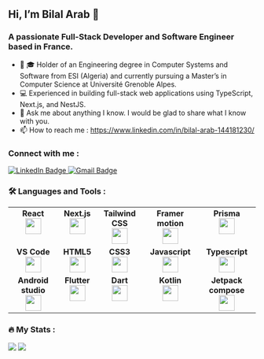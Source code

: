 ## Hi, I’m Bilal Arab 👋
### A passionate Full-Stack Developer and Software Engineer based in France.
- 🔭 🎓 Holder of an Engineering degree in Computer Systems and Software from ESI (Algeria) and currently pursuing a Master’s in Computer Science at Université Grenoble Alpes.
- 💻 Experienced in building full-stack web applications using TypeScript, Next.js, and NestJS.
- 💬 Ask me about anything I know. I would be glad to share what I know with you.
- 📫 How to reach me : https://www.linkedin.com/in/bilal-arab-144181230/
### Connect with me :
<div id="badges">
  <a href="https://www.linkedin.com/in/bilal-arab-144181230/">
    <img src="https://img.shields.io/badge/LinkedIn-blue?style=for-the-badge&logo=linkedin&logoColor=white" alt="LinkedIn Badge"/>
  </a>
  <a href="mailto:arabb346@gmail.com">
    <img src="https://img.shields.io/badge/Gmail-red?style=for-the-badge&logo=gmail&logoColor=white" alt="Gmail Badge"/>
  </a>
</div>


### :hammer_and_wrench: Languages and Tools :
<table width="320px">
    <tbody>
      <tr valign="top">
            <td width="80px" align="center">
            <span><strong>React</strong></span><br>
            <img height="32px" src="https://cdn.jsdelivr.net/gh/devicons/devicon/icons/react/react-original.svg">
            </td>
            <td width="80px" align="center">
            <span><strong>Next.js</strong></span><br>
            <img height="32px" src="https://cdn.jsdelivr.net/gh/devicons/devicon@latest/icons/nextjs/nextjs-original.svg">
            </td>
            <td width="120px" align="center">
            <span><strong>Tailwind CSS</strong></span><br>
            <img height="32px" src="https://cdn.jsdelivr.net/gh/devicons/devicon@latest/icons/tailwindcss/tailwindcss-original.svg">
            </td>
            <td width="140px" align="center">
            <span><strong>Framer motion</strong></span><br>
            <img height="32px" src="https://cdn.jsdelivr.net/gh/devicons/devicon@latest/icons/framermotion/framermotion-original.svg">
            </td>
            <td width="80px" align="center">
            <span><strong>Prisma</strong></span><br>
            <img height="32px" src="https://cdn.jsdelivr.net/gh/devicons/devicon@latest/icons/prisma/prisma-original.svg">
            </td>
        </tr>
      <tr valign="top">
            <td width="80px" align="center">
            <span><strong>VS Code</strong></span><br>
            <img height="32px" src="https://cdn.jsdelivr.net/gh/devicons/devicon@latest/icons/vscode/vscode-original.svg">
            </td>
            <td width="80px" align="center">
            <span><strong>HTML5</strong></span><br>
            <img height="32px" src="https://cdn.jsdelivr.net/gh/devicons/devicon/icons/html5/html5-original.svg">
            </td>
            <td width="80px" align="center">
            <span><strong>CSS3</strong></span><br>
            <img height="32px" src="https://cdn.jsdelivr.net/gh/devicons/devicon/icons/css3/css3-original.svg">
            </td>
            <td width="80px" align="center">
            <span><strong>Javascript</strong></span><br>
            <img height="32px" src="https://cdn.jsdelivr.net/gh/devicons/devicon/icons/javascript/javascript-original.svg">
            </td>
            <td width="80px" align="center">
            <span><strong>Typescript</strong></span><br>
            <img height="32px" src="https://cdn.jsdelivr.net/gh/devicons/devicon@latest/icons/typescript/typescript-original.svg">
            </td>
        </tr>
        <tr valign="top">
            <td width="160px" align="center">
            <span><strong>Android studio</strong></span><br>
            <img height="32px" src="https://cdn.jsdelivr.net/gh/devicons/devicon/icons/androidstudio/androidstudio-original.svg">
            </td>
            <td width="80px" align="center">
            <span><strong>Flutter</strong></span><br>
            <img height="32px" src="https://cdn.jsdelivr.net/gh/devicons/devicon/icons/flutter/flutter-original.svg">
            </td>
            <td width="80px" align="center">
            <span><strong>Dart</strong></span><br>
            <img height="32px" src="https://cdn.jsdelivr.net/gh/devicons/devicon/icons/dart/dart-original.svg">
            </td>
            <td width="80px" align="center">
            <span><strong>Kotlin</strong></span><br>
            <img height="32px" src="https://cdn.jsdelivr.net/gh/devicons/devicon/icons/kotlin/kotlin-original.svg">
            </td>
            <td width="160px" align="center">
            <span><strong>Jetpack compose</strong></span><br>
            <img height="32px" src="https://cdn.jsdelivr.net/gh/devicons/devicon@latest/icons/jetpackcompose/jetpackcompose-original.svg">
            </td>
        </tr>
    </tbody>
</table>

### :fire: My Stats :
<img src="https://github-readme-stats.vercel.app/api?username=Bilal001122&show_icons=true&theme=dark"/>

<img src="https://github-readme-stats.vercel.app/api/top-langs?username=Bilal001122&theme=dark"/>
